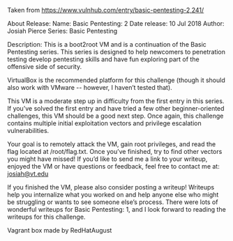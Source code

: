 Taken from https://www.vulnhub.com/entry/basic-pentesting-2,241/ 

About Release:
    Name: Basic Pentesting: 2
    Date release: 10 Jul 2018
    Author: Josiah Pierce
    Series: Basic Pentesting

Description:
This is a boot2root VM and is a continuation of the Basic Pentesting series. This series is designed to help newcomers to penetration testing develop pentesting skills and have fun exploring part of the offensive side of security.

VirtualBox is the recommended platform for this challenge (though it should also work with VMware -- however, I haven’t tested that).

This VM is a moderate step up in difficulty from the first entry in this series. If you’ve solved the first entry and have tried a few other beginner-oriented challenges, this VM should be a good next step. Once again, this challenge contains multiple initial exploitation vectors and privilege escalation vulnerabilities.

Your goal is to remotely attack the VM, gain root privileges, and read the flag located at /root/flag.txt. Once you’ve finished, try to find other vectors you might have missed! If you’d like to send me a link to your writeup, enjoyed the VM or have questions or feedback, feel free to contact me at: josiah@vt.edu

If you finished the VM, please also consider posting a writeup! Writeups help you internalize what you worked on and help anyone else who might be struggling or wants to see someone else’s process. There were lots of wonderful writeups for Basic Pentesting: 1, and I look forward to reading the writeups for this challenge.

Vagrant box made by RedHatAugust
